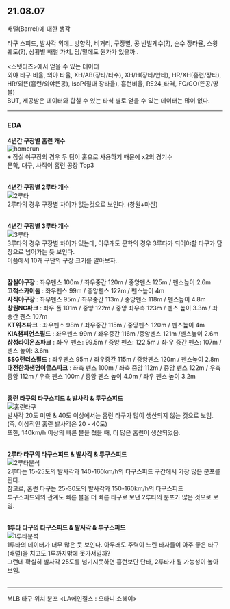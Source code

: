 ## 21.08.07
배럴(Barrel)에 대한 생각 

타구 스피드, 발사각 외에..
방향각, 비거리, 구장별, 공 반발계수(?), 순수 장타율, 스윙궤도(?), 상황별 배럴 가치, 당/밀에도 뭔가가 있을까..<br/>

<스탯티즈>에서 얻을 수 있는 데이터 <br/>
외야 타구 비율, 외야 타율, XH/AB(장타/타수), XH/H(장타/안타), HR/XH(홈런/장타), HR/외뜬(홈런/외야뜬공), IsoP(절대 장타율), 홈런비율, RE24_타격, FO/GO(뜬공/땅볼) <br/>
BUT, 제공받은 데이터와 합칠 수 있는 타석 별로 얻을 수 있는 데이터는 많이 없다.
<hr/>

### EDA 

**4년간 구장별 홈런 개수** <br/>
![homerun](https://user-images.githubusercontent.com/80115212/128727351-0a57fea0-a39f-45ef-b9d1-e9fe5dee1faa.PNG) <br/>
※ 잠실 야구장의 경우 두 팀이 홈으로 사용하기 때문에 x2의 경기수 <br/>
문학, 대구, 사직이 홈런 공장 Top3 <br/><br/>

**4년간 구장별 2루타 개수** <br/>
![2루타](https://user-images.githubusercontent.com/80115212/128737621-7f9eb7de-55f1-4c62-8f2e-006ec2032aed.PNG) <br/>
2루타의 경우 구장별 차이가 없는것으로 보인다. (창원+마산) <br/><br/>

**4년간 구장별 3루타 개수** <br/>
![3루타](https://user-images.githubusercontent.com/80115212/128737671-b7ea5d12-f121-4ade-b5b4-04605e8dcbc1.PNG)<br/>
3루타의 경우 구장별 차이가 있는데, 아무래도 문학의 경우 3루타가 되어야할 타구가 담장으로 넘어가는 듯 보인다. <br/>
이쯤에서 10개 구단의 구장 크기를 알아보자..<br/><br/>

**잠실야구장** : 좌우펜스 100m / 좌우중간 120m / 중앙펜스 125m / 펜스높이 2.6m <br/>
**고척스카이돔** : 좌우펜스 99m / 중앙펜스 122m / 펜스높이 4m <br/>
**사직야구장** : 좌우펜스 95m / 좌우중간 113m / 중앙펜스 118m / 펜스높이 4.8m <br/>
**창원NC파크** : 좌우 폴 101m / 중앙 122m / 중앙 좌우측 123m / 펜스 높이 3.3m / 좌중간 펜스 107m <br/>
**KT위즈파크** : 좌우펜스 98m / 좌우중간 115m / 중앙펜스 120m / 펜스높이 4m <br/>
**KIA챔피언스필드** : 좌우펜스 99m / 좌우중간 116m /중앙펜스 121m /펜스높이 2.6m <br/>
**삼성라이온즈파크** : 좌·우 펜스: 99.5m / 중앙 펜스: 122.5m / 좌·우 중간 펜스: 107m / 펜스 높이: 3.6m <br/>
**SSG랜더스필드** : 좌우펜스 95m / 좌우중간 115m / 중앙펜스 120m / 펜스높이 2.8m <br/>
**대전한화생명이글스파크** : 좌측 펜스 100m / 좌측 중앙 112m / 중앙 펜스 122m / 우측 중앙 112m / 우측 펜스 100m / 중앙 펜스 높이 4.0m / 좌우 펜스 높이 3.2m <br/><br/>

**홈런 타구의 타구스피드 & 발사각 & 투구스피드** <br/>
![홈런타구](https://user-images.githubusercontent.com/80115212/128740779-8e983127-fd91-4485-a959-a783da769bd1.PNG)<br/>
발사각 20도 미만 & 40도 이상에서는 홈런 타구가 많이 생산되지 않는 것으로 보임. (즉, 이상적인 홈런 발사각은 20 - 40도)<br/>
또한, 140km/h 이상의 빠른 볼을 쳤을 때, 더 많은 홈런이 생산되었음. <br/><br/>

**2루타 타구의 타구스피드 & 발사각 & 투구스피드** <br/>
![2루타분석](https://user-images.githubusercontent.com/80115212/128741919-4f5f1833-6db7-4c0a-a951-61c7b25b682a.PNG) <br/>
2루타는 15-25도의 발사각과 140-160km/h의 타구스피드 구간에서 가장 많은 분포를 띈다. <br/> 
참고로, 홈런 타구는 25-30도의 발사각과 150-160km/h의 타구스피드<br/>
투구스피드와의 관계도 빠른 볼을 더 빠른 타구로 보낸 2루타의 분포가 많은 것으로 보임. <br/><br/> 

**1루타 타구의 타구스피드 & 발사각 & 투구스피드** <br/>
![1루타분석](https://user-images.githubusercontent.com/80115212/128741953-8ca26ba7-7d72-4971-9e07-f40789a382cf.PNG)<br/>
1루타의 데이터가 너무 많은 듯 보인다. 아무래도 주력이 느린 타자들이 아주 좋은 타구(배럴)을 치고도 1루까지밖에 못가서일까? <br/>
그런데 확실히 발사각 25도를 넘기지못하면 홈런보단 단타, 2루타가 될 가능성이 높아보임. <br/><br/>
<hr/>

MLB 타구 위치 분포 <LA에인절스 : 오타니 쇼헤이> <br/>



